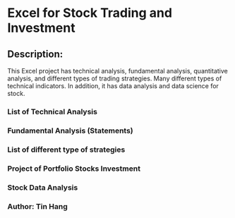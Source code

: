 # Excel for Stock Trading and Investment

## Description:
This Excel project has technical analysis, fundamental analysis, quantitative analysis, and different types of trading strategies. Many different types of technical indicators. In addition, it has data analysis and data science for stock.


### List of Technical Analysis
### Fundamental Analysis (Statements)
### List of different type of strategies
### Project of Portfolio Stocks Investment
### Stock Data Analysis

### Author: Tin Hang
